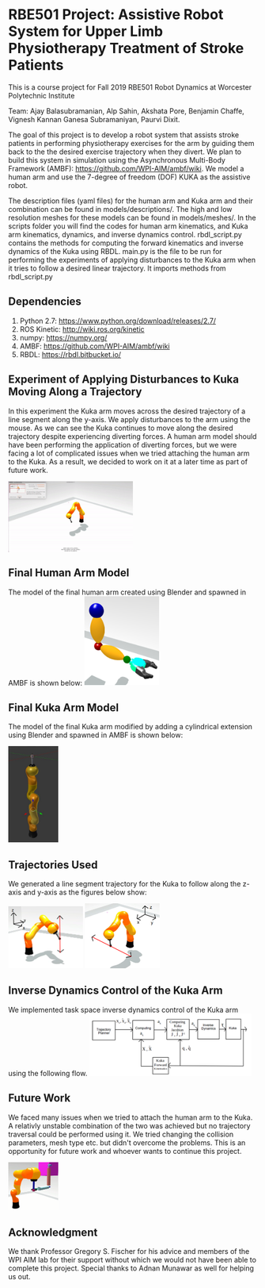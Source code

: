 # RBE501 Project: Assistive Robot System for Upper Limb Physiotherapy Treatment of Stroke Patients
This is a course project for Fall 2019 RBE501 Robot Dynamics at Worcester Polytechnic Institute

Team: Ajay Balasubramanian, Alp Sahin, Akshata Pore, Benjamin Chaffe, Vignesh Kannan Ganesa Subramaniyan, Paurvi Dixit.

The goal of this project is to develop a robot system that assists stroke patients in performing physiotherapy exercises for the arm by guiding them back to the the desired exercise trajectory when they divert. We plan to build this system in simulation using the Asynchronous Multi-Body Framework (AMBF): https://github.com/WPI-AIM/ambf/wiki. We model a human arm and use the 7-degree of freedom (DOF) KUKA as the assistive robot.

The description files (yaml files) for the human arm and Kuka arm and their combination can be found in models/descriptions/. 
The high and low resolution meshes for these models can be found in models/meshes/.
In the scripts folder you will find the codes for human arm kinematics, and Kuka arm kinematics, dynamics, and inverse dynamics control. 
rbdl_script.py contains the methods for computing the forward kinematics and inverse dynamics of the Kuka using RBDL.
main.py is the file to be run for performing the experiments of applying disturbances to the Kuka arm when it tries to follow a desired linear trajectory. It imports methods from rbdl_script.py

## Dependencies
1) Python 2.7: https://www.python.org/download/releases/2.7/
2) ROS Kinetic: http://wiki.ros.org/kinetic
3) numpy: https://numpy.org/
4) AMBF: https://github.com/WPI-AIM/ambf/wiki
5) RBDL: https://rbdl.bitbucket.io/

## Experiment of Applying Disturbances to Kuka Moving Along a Trajectory
In this experiment the Kuka arm moves across the desired trajectory of a line segment along the y-axis. We apply disturbances to the arm using the mouse. As we can see the Kuka continues to move along the desired trajectory despite experiencing diverting forces. A human arm model should have been performing the application of diverting forces, but we were facing a lot of complicated issues when we tried attaching the human arm to the Kuka. As a result, we decided to work on it at a later time as part of future work.

<img src="https://github.com/ajaydxb97/RBE501-Project-Assistive-Robot-for-Physiotherapy-Treatment/blob/master/Images/y-axis_test.gif" align="middle" width=50% height=50%>

## Final Human Arm Model
The model of the final human arm created using Blender and spawned in AMBF is shown below:
<img src="https://github.com/ajaydxb97/RBE501-Project-Assistive-Robot-for-Physiotherapy-Treatment/blob/master/Images/Human_arm_final.png" width=30% height=30%>

## Final Kuka Arm Model
The model of the final Kuka arm modified by adding a cylindrical extension using Blender and spawned in AMBF is shown below:

<img src="https://github.com/ajaydxb97/RBE501-Project-Assistive-Robot-for-Physiotherapy-Treatment/blob/master/Images/kuka_model.png" width=20% height=20%>

## Trajectories Used
We generated a line segment trajectory for the Kuka to follow along the z-axis and y-axis as the figures below show:

<img src="https://github.com/ajaydxb97/RBE501-Project-Assistive-Robot-for-Physiotherapy-Treatment/blob/master/Images/kuka_z.png" width=30% height=30%>              <img src="https://github.com/ajaydxb97/RBE501-Project-Assistive-Robot-for-Physiotherapy-Treatment/blob/master/Images/kuka_y.png" width=30% height=30%>

## Inverse Dynamics Control of the Kuka Arm
We implemented task space inverse dynamics control of the Kuka arm using the following flow.
<img src="https://github.com/ajaydxb97/RBE501-Project-Assistive-Robot-for-Physiotherapy-Treatment/blob/master/Images/kuka_control.png" width=65% height=65%>

## Future Work
We faced many issues when we tried to attach the human arm to the Kuka. A relativly unstable combination of the two was achieved but no trajectory traversal could be performed using it. We tried changing the collision parameters, mesh type etc. but didn't overcome the problems. This is an opportunity for future work and whoever wants to continue this project.

<img src="https://github.com/ajaydxb97/RBE501-Project-Assistive-Robot-for-Physiotherapy-Treatment/blob/master/Images/Gripper_attachment.png" width=20% height=20%>

## Acknowledgment
We thank Professor Gregory S. Fischer for his advice and members of the WPI AIM lab for their support without which we would not have been able to complete this project. Special thanks to Adnan Munawar as well for helping us out.
